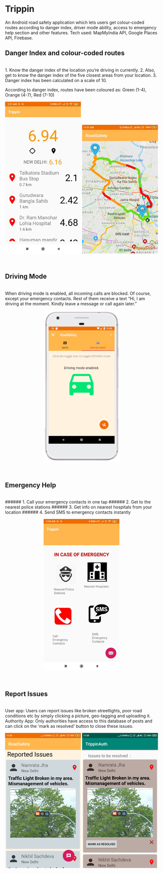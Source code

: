 # Trippin

An Android road safety application which lets users get colour-coded routes according to danger index, driver mode ability, access to emergency help section and other features. 
Tech used: MapMyIndia API, Google Places API, Firebase.

## Danger Index and colour-coded routes
<br/>
1. Know the danger index of the location you’re driving in currently.
2. Also, get to know the danger index of the five closest areas from your location. 
3. Danger index has been calculated on a scale of 10.

According to danger index, routes have been coloured as: Green (1-4), Orange (4-7), Red (7-10)

<p align = "center">

<img src="https://github.com/Ahelii16/Trippin/blob/master/dangerindex.png" alt="Danger Index" width="250"/>
<img src="https://github.com/Ahelii16/Trippin/blob/master/route.png" alt="Map route" width="250"/>

</p>

<br/>

## Driving Mode
<br/>
 When driving mode is enabled, all incoming calls are blocked. Of course, except your emergency contacts.
 Rest of them receive a text “Hi, I am driving at the moment. Kindly leave a message or call again later.”

<p align="center">
<img src="https://github.com/Ahelii16/Trippin/blob/master/drivemode.png" alt="Driving Mode" width="250"/>
</p>

<br/>

## Emergency Help
<br/>
###### 1. Call your emergency contacts in one tap
###### 2. Get to the nearest police stations
###### 3. Get info on nearest hospitals from your location
###### 4. Send SMS to emergency contacts instantly

<p align="center">
<img src="https://github.com/Ahelii16/Trippin/blob/master/help.png" alt="Help" width="250"/>
</p>
<br/>

## Report Issues
<br/>
User app: Users can report issues like broken streetlights, poor road conditions etc by simply clicking a picture, geo-tagging and uploading it.
Authority App: Only authorities have access to this database of posts and can click on the 'mark as resolved' button to close these issues.

<p align="center">
<img src="https://github.com/Ahelii16/Trippin/blob/master/user.png" alt="user app" width="250"/>
<img src="https://github.com/Ahelii16/Trippin/blob/master/auth.png" alt="auth app" width="250"/>
</p>
<br/>

